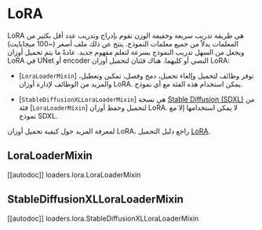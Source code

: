 # LoRA

LoRA هي طريقة تدريب سريعة وخفيفة الوزن تقوم بإدراج وتدريب عدد أقل بكثير من المعلمات بدلاً من جميع معلمات النموذج. ينتج عن ذلك ملف أصغر (~100 ميجابايت) ويجعل من السهل تدريب النموذج بسرعة لتعلم مفهوم جديد. عادةً ما يتم تحميل أوزان LoRA في UNet أو encoder النصي أو كليهما. هناك فئتان لتحميل أوزان LoRA:

- [`LoraLoaderMixin`] توفر وظائف لتحميل وإلغاء تحميل، دمج وفصل، تمكين وتعطيل، والمزيد من الوظائف لإدارة أوزان LoRA. يمكن استخدام هذه الفئة مع أي نموذج.

- [`StableDiffusionXLLoraLoaderMixin`] هي نسخة [Stable Diffusion (SDXL)](../../api/pipelines/stable_diffusion/stable_diffusion_xl) من فئة [`LoraLoaderMixin`] لتحميل وحفظ أوزان LoRA. لا يمكن استخدامها إلا مع نموذج SDXL.

<Tip>

لمعرفة المزيد حول كيفية تحميل أوزان LoRA، راجع دليل التحميل [LoRA](../../using-diffusers/loading_adapters#lora).

</Tip>

## LoraLoaderMixin

[[autodoc]] loaders.lora.LoraLoaderMixin

## StableDiffusionXLLoraLoaderMixin

[[autodoc]] loaders.lora.StableDiffusionXLLoraLoaderMixin